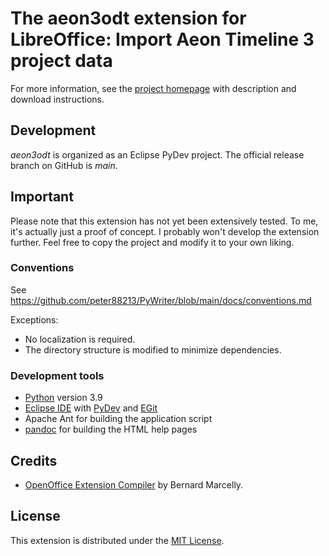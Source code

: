# The aeon3odt extension for LibreOffice: Import Aeon Timeline 3 project data

For more information, see the [project homepage](https://peter88213.github.io/aeon3odt) with description and download instructions.

## Development

*aeon3odt* is organized as an Eclipse PyDev project. The official release branch on GitHub is *main*.

## Important

Please note that this extension has not yet been extensively tested. To me, it's actually just a proof of concept. I probably won't develop the extension further. Feel free to copy the project and modify it to your own liking.

### Conventions

See https://github.com/peter88213/PyWriter/blob/main/docs/conventions.md

Exceptions:
- No localization is required.
- The directory structure is modified to minimize dependencies.

### Development tools

- [Python](https://python.org) version 3.9
- [Eclipse IDE](https://eclipse.org) with [PyDev](https://pydev.org) and [EGit](https://www.eclipse.org/egit/)
- Apache Ant for building the application script
- [pandoc](https://pandoc.org/) for building the HTML help pages

## Credits

- [OpenOffice Extension Compiler](https://wiki.openoffice.org/wiki/Extensions_Packager#Extension_Compiler) by Bernard Marcelly.

## License

This extension is distributed under the [MIT License](http://www.opensource.org/licenses/mit-license.php).
